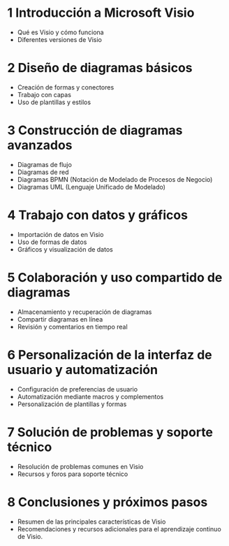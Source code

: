 # 1 Introducción a Microsoft Visio
-  Qué es Visio y cómo funciona
-  Diferentes versiones de Visio

# 2 Diseño de diagramas básicos
-  Creación de formas y conectores
-  Trabajo con capas
-  Uso de plantillas y estilos

# 3 Construcción de diagramas avanzados
-  Diagramas de flujo
-  Diagramas de red
-  Diagramas BPMN (Notación de Modelado de Procesos de Negocio)
-  Diagramas UML (Lenguaje Unificado de Modelado)

# 4 Trabajo con datos y gráficos
-  Importación de datos en Visio
-  Uso de formas de datos
-  Gráficos y visualización de datos

# 5 Colaboración y uso compartido de diagramas
-  Almacenamiento y recuperación de diagramas
-  Compartir diagramas en línea
-  Revisión y comentarios en tiempo real

# 6 Personalización de la interfaz de usuario y automatización
-  Configuración de preferencias de usuario
-  Automatización mediante macros y complementos
-  Personalización de plantillas y formas

# 7 Solución de problemas y soporte técnico
-  Resolución de problemas comunes en Visio
-  Recursos y foros para soporte técnico

# 8 Conclusiones y próximos pasos
-  Resumen de las principales características de Visio
-  Recomendaciones y recursos adicionales para el aprendizaje continuo de Visio.
